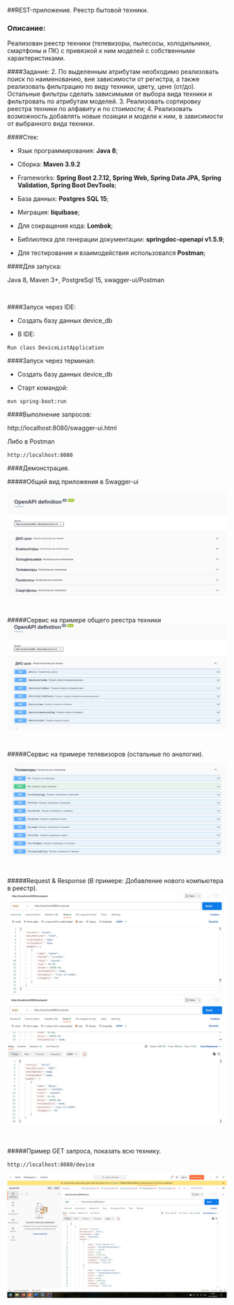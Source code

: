 ##REST-приложение. Реестр бытовой техники.

### Описание:
Реализован реестр техники (телевизоры, пылесосы, холодильники, смартфоны и ПК) с привязкой к ним моделей с собственными характеристиками. 

####Задание:
2.	По выделенным атрибутам необходимо реализовать поиск по наименованию,
вне зависимости от регистра, а также реализовать фильтрацию по виду техники, цвету, цене (от/до). Остальные фильтры сделать зависимыми от выбора вида техники и фильтровать по атрибутам моделей. 
3.	Реализовать сортировку реестра техники по алфавиту и по стоимости;
4.	Реализовать возможность добавлять новые позиции и модели к ним, в зависимости от выбранного вида техники.

####Стек:
-	Язык программирования: **Java 8**;
-   Сборка: **Maven 3.9.2** 
-	Frameworks: **Spring Boot 2.7.12, Spring Web, Spring Data JPA, Spring Validation, Spring Boot DevTools**;
-	База данных: **Postgres SQL 15**;
-   Миграция: **liquibase**;
-   Для сокращения кода: **Lombok**;
-	Библиотека для генерации документации: **springdoc-openapi v1.5.9**;

-   Для тестирования и взаимодействия использовался **Postman**;

####Для запуска:

Java 8, Maven 3+, PostgreSql 15, swagger-ui/Postman

<br>

####Запуск через IDE:
- Создать базу данных device_db

- В IDE:
````
Run class DeviceListApplication
````

####Запуск через терминал:
- Создать базу данных device_db

- Старт командой:

````
mvn spring-boot:run 
````

####Выполнение запросов:

http://localhost:8080/swagger-ui.html

Либо в Postman
````
http://localhost:8080
````

####Демонстрация.
<br>

#####Общий вид приложения в Swagger-ui

![](image/fullRest.jpg)

<br>

#####Сервис на примере общего реестра техники
![](image/device.jpg)

<br>

#####Сервис на примере телевизоров (остальные по аналогии).

![](image/tv.jpg)

<br>

#####Request & Response (В примере: Добавление нового компьютера в реестр).
![](image/request.jpg)
![](image/response.jpg)

<br>

#####Пример GET запроса, показать всю технику.
````
http://localhost:8080/device
````
![](image/PostmanExample.jpg)
